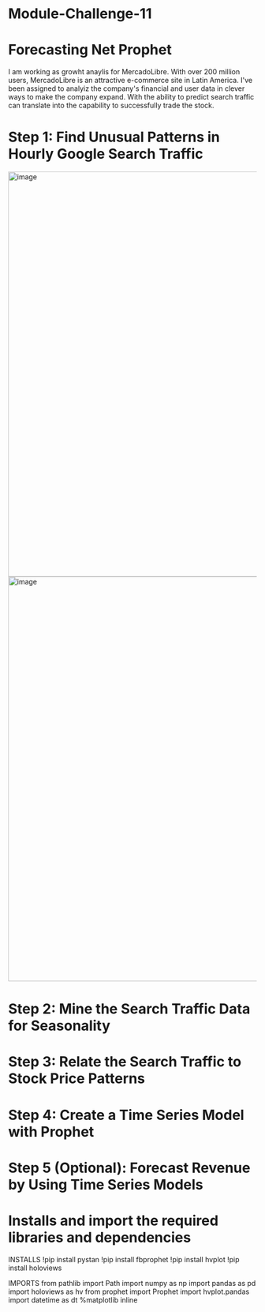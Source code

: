 # Module-Challenge-11

# Forecasting Net Prophet

I am working as growht anaylis for MercadoLibre. With over 200 million users, MercadoLibre is an attractive e-commerce site in Latin America. I've been assigned to analyiz the company's financial and user data in clever ways to make the company expand. With the ability to predict search traffic can translate into the capability to successfully trade the stock.

# Step 1: Find Unusual Patterns in Hourly Google Search Traffic
<img width="820" alt="image" src="https://user-images.githubusercontent.com/105945472/183479045-dc957ca3-7ba9-4a3d-9fc9-68b56e242773.png">

<img width="820" alt="image" src="https://user-images.githubusercontent.com/105945472/183478965-a6ec030d-ee14-407d-a0ad-fd02f7656142.png">

# Step 2: Mine the Search Traffic Data for Seasonality




# Step 3: Relate the Search Traffic to Stock Price Patterns




# Step 4: Create a Time Series Model with Prophet




# Step 5 (Optional): Forecast Revenue by Using Time Series Models



# Installs and import the required libraries and dependencies

INSTALLS
!pip install pystan
!pip install fbprophet
!pip install hvplot
!pip install holoviews

IMPORTS
from pathlib import Path 
import numpy as np
import pandas as pd
import holoviews as hv
from prophet import Prophet
import hvplot.pandas
import datetime as dt
%matplotlib inline


